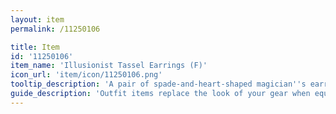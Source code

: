 ```yaml
---
layout: item
permalink: /11250106

title: Item
id: '11250106'
item_name: 'Illusionist Tassel Earrings (F)'
icon_url: 'item/icon/11250106.png'
tooltip_description: 'A pair of spade-and-heart-shaped magician''s earrings.'
guide_description: 'Outfit items replace the look of your gear when equipped.'
---
```


